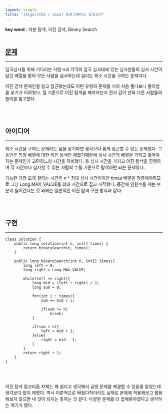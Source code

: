 ```yaml
---
layout: single
title: "[Algorithm / Java] 프로그래머스 입국심사"
---
```


**key word** : 이분 탐색, 이진 검색, Binary Search
<br><br>

## [문제](https://programmers.co.kr/learn/courses/30/lessons/43238#)

---

입국심사를 위해 기다리는 사람 n과 각각의 입국 심사대에 있는 심사원들의 심사 시간이 담긴 배열을 받아 모든 사람을 심사하는데 걸리는 최소 시간을 구하는 문제이다.

이진 검색 문제인걸 알고 접근했는데도 이런 유형의 문제를 거의 처음 풀다보니 풀이법을 찾기가 어려웠다. 뭘 기준으로 이진 탐색을 해야하는지 전혀 감이 안와 다른 사람들의 풀이를 참고했다.

<br><br>

## 아이디어

---

최소 시간을 구하는 문제라는 점을 상기하면 생각보다 쉽게 접근할 수 있는 문제였다. 그동안은 특정 배열에 대한 이진 탐색만 해봤기때문에 심사 시간의 배열을 가지고 풀어야하는 문제인가 고민하느라 시간을 허비했다. 총 심사 시간을 가지고 이진 탐색을 진행하며 각 시간마다 심사할 수 있는 사람의 수를 기준으로 탐색하면 되는 문제였다.

가능한 가장 오래 걸리는 시간은 n \* 최대 심사 시간이지만 times 배열을 정렬해야하므로 그냥 Long.MAX_VALUE를 최대 시간으로 집고 시작했다. 중간에 인원수를 세는 부분이 들어간다는 것 외에는 일반적인 이진 탐색 구현 방식과 같다.

<br><br>

## 구현

---

```
class Solution {
    public long solution(int n, int[] times) {
        return binarySearch(n, times);
    }

    public long binarySearch(int n, int[] times){
        long left = 0;
        long right = Long.MAX_VALUE;

        while(left <= right){
            long mid = (left + right) / 2;
            long sum = 0;

            for(int i : times){
                sum += mid / i;

                if(sum >= n)
                    break;
            }

            if(sum < n){
                left = mid + 1;
            }else{
                right = mid - 1;
            }
        }
        return right + 1;
    }
}
```

<br><br>

이진 탐색 알고리즘 자체는 꽤 쉽다고 생각해서 금방 문제를 해결할 수 있을줄 알았는데 생각보다 많이 헤맸다. 역시 이론적으로 배웠다하더라도 실제로 문제에 적용해보고 활용해보지 않으면 내 것이 되지는 못하는 것 같다. 다양한 문제를 더 접해봐야겠다고 생각하는 계기가 됐다.
